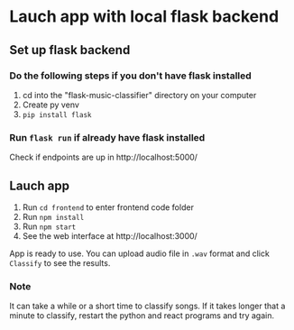 # Lauch app with local flask backend
## Set up flask backend
### Do the following steps if you don't have flask installed
1. cd into the "flask-music-classifier" directory on your computer
2. Create py venv
3. `pip install flask`

### Run `flask run` if already have flask installed
Check if endpoints are up in http://localhost:5000/

## Lauch app
1. Run `cd frontend` to enter frontend code folder
2. Run `npm install`
3. Run `npm start`
4. See the web interface at http://localhost:3000/

App is ready to use. You can upload audio file in `.wav` format and click `Classify` to see the results.

### Note
It can take a while or a short
time to classify songs. If it takes longer
that a minute to classify, restart the python and
react programs and try again.
